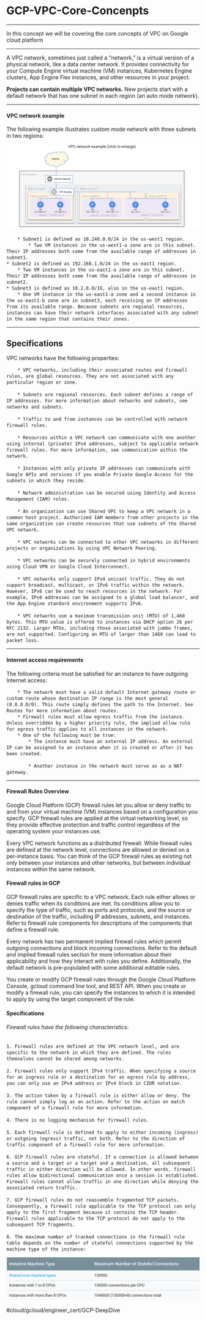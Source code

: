 # GCP-VPC-Core-Concenpts 
- - - -
In this concept we will be covering the core concepts of VPC on Google cloud platform
- - - -
A VPC network, sometimes just called a “network,” is a virtual version of a physical network, like a data center network. It provides connectivity for your Compute Engine virtual machine (VM) instances, Kubernetes Engine clusters, App Engine Flex instances, and other resources in your project.

__Projects can contain multiple VPC networks.__ New projects start with a default network that has one subnet in each region (an auto mode network).
- - - -
#### VPC network example
The following example illustrates custom mode network with three subnets in two regions:

![](GCP-VPC-Core-Concenpts/Screen%20Shot%202018-07-05%20at%208.44.10%20AM.png)


		* Subnet1 is defined as 10.240.0.0/24 in the us-west1 region.
			* Two VM instances in the us-west1-a zone are in this subnet. Their IP addresses both come from the available range of addresses in subnet1.
	* Subnet2 is defined as 192.168.1.0/24 in the us-east1 region.
		* Two VM instances in the us-east1-a zone are in this subnet. Their IP addresses both come from the available range of addresses in subnet2.
	* Subnet3 is defined as 10.2.0.0/16, also in the us-east1 region.
		* One VM instance in the us-east1-a zone and a second instance in the us-east1-b zone are in subnet3, each receiving an IP addresses from its available range. Because subnets are regional resources, instances can have their network interfaces associated with any subnet in the same region that contains their zones.

- - - -
## Specifications
VPC networks have the following properties:

		* VPC networks, including their associated routes and firewall rules, are global resources. They are not associated with any particular region or zone. 

		* Subnets are regional resources. Each subnet defines a range of IP addresses. For more information about networks and subnets, see networks and subnets.

		* Traffic to and from instances can be controlled with network firewall rules.

		* Resources within a VPC network can communicate with one another using internal (private) IPv4 addresses, subject to applicable network firewall rules. For more information, see communication within the network.

		* Instances with only private IP addresses can communicate with Google APIs and services if you enable Private Google Access for the subnets in which they reside.

		* Network administration can be secured using Identity and Access Management (IAM) roles.

		* An organization can use Shared VPC to keep a VPC network in a common host project. Authorized IAM members from other projects in the same organization can create resources that use subnets of the Shared VPC network.

		* VPC networks can be connected to other VPC networks in different projects or organizations by using VPC Network Peering.

		* VPC networks can be securely connected in hybrid environments using Cloud VPN or Google Cloud Interconnect.

		* VPC networks only support IPv4 unicast traffic. They do not support broadcast, multicast, or IPv6 traffic within the network. However, IPv6 can be used to reach resources in the network. For example, IPv6 addresses can be assigned to a global load balancer, and the App Engine standard environment supports IPv6.

		* VPC networks use a maximum transmission unit (MTU) of 1,460 bytes. This MTU value is offered to instances via DHCP option 26 per RFC 2132. Larger MTUs, including those associated with jumbo frames, are not supported. Configuring an MTU of larger than 1460 can lead to packet loss.

- - - -

#### Internet access requirements

The following criteria must be satisfied for an instance to have outgoing Internet access:

		* The network must have a valid default Internet gateway route or custom route whose destination IP range is the most general (0.0.0.0/0). This route simply defines the path to the Internet. See Routes for more information about routes.
		* Firewall rules must allow egress traffic from the instance. Unless overridden by a higher priority rule, the implied allow rule for egress traffic applies to all instances in the network.
		* One of the following must be true:
			* The instance must have an external IP address. An external IP can be assigned to an instance when it is created or after it has been created.

			* Another instance in the network must serve as as a NAT gateway.

- - - -

####  Firewall Rules Overview

Google Cloud Platform (GCP) firewall rules let you allow or deny traffic to and from your virtual machine (VM) instances based on a configuration you specify. GCP firewall rules are applied at the virtual networking level, so they provide effective protection and traffic control regardless of the operating system your instances use.

Every VPC network functions as a distributed firewall. While firewall rules are defined at the network level, connections are allowed or denied on a per-instance basis. You can think of the GCP firewall rules as existing not only between your instances and other networks, but between individual instances within the same network.

#### Firewall rules in GCP

GCP firewall rules are specific to a VPC network. Each rule either allows or denies traffic when its conditions are met. Its conditions allow you to specify the type of traffic, such as ports and protocols, and the source or destination of the traffic, including IP addresses, subnets, and instances. Refer to firewall rule components for descriptions of the components that define a firewall rule.

Every network has two permanent implied firewall rules which permit outgoing connections and block incoming connections. Refer to the default and implied firewall rules section for more information about their applicability and how they interact with rules you define. Additionally, the default network is pre-populated with some additional editable rules.

You create or modify GCP firewall rules through the Google Cloud Platform Console, gcloud command line tool, and REST API. When you create or modify a firewall rule, you can specify the instances to which it is intended to apply by using the target component of the rule.

#### Specifications
###### Firewall rules have the following characteristics:

	1. Firewall rules are defined at the VPC network level, and are specific to the network in which they are defined. The rules themselves cannot be shared among networks.
	
	2. Firewall rules only support IPv4 traffic. When specifying a source for an ingress rule or a destination for an egress rule by address, you can only use an IPv4 address or IPv4 block in CIDR notation.
	
	3. The action taken by a firewall rule is either allow or deny. The rule cannot simply log as an action. Refer to the action on match component of a firewall rule for more information.
	
	4. There is no logging mechanism for firewall rules.

	5. Each firewall rule is defined to apply to either incoming (ingress) or outgoing (egress) traffic, not both. Refer to the direction of traffic component of a firewall rule for more information.
	
	6. GCP firewall rules are stateful. If a connection is allowed between a source and a target or a target and a destination, all subsequent traffic in either direction will be allowed. In other words, firewall rules allow bidirectional communication once a session is established. Firewall rules cannot allow traffic in one direction while denying the associated return traffic.

	7. GCP firewall rules do not reassemble fragmented TCP packets. Consequently, a firewall rule applicable to the TCP protocol can only apply to the first fragment because it contains the TCP header. Firewall rules applicable to the TCP protocol do not apply to the subsequent TCP fragments.

	8. The maximum number of tracked connections in the firewall rule table depends on the number of stateful connections supported by the machine type of the instance:
![](GCP-VPC-Core-Concenpts/Screen%20Shot%202018-07-05%20at%208.56.16%20AM.png)




#cloud/gcloud/engineer_cert/GCP-DeepDive